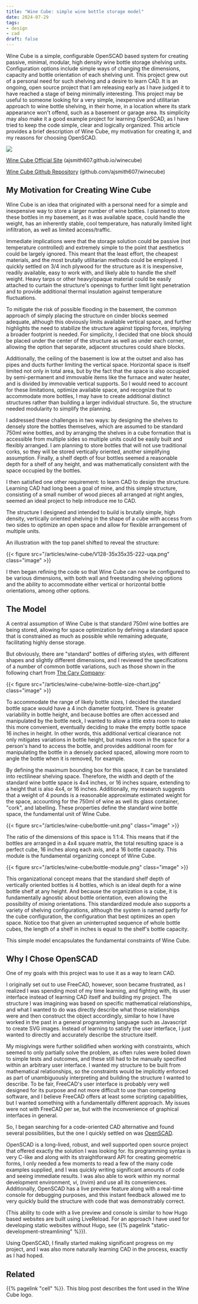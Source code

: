 ```yaml
---
title: "Wine Cube: simple wine bottle storage model"
date: 2024-07-29
tags:
- design
- cad
draft: false
---
```


Wine Cube is a simple, configurable OpenSCAD based system for creating passive, minimal, modular, high density wine bottle storage shelving units. Configuration options include simple ways of changing the dimensions, capacity and bottle orientation of each shelving unit. This project grew out of a personal need for such shelving and a desire to learn CAD. It is an ongoing, open source project that I am releasing early as I have judged it to have reached a stage of being minimally interesting. This project may be useful to someone looking for a very simple, inexpensive and utilitarian approach to wine bottle shelving, in their home, in a location where its stark appearance won't offend, such as a basement or garage area. Its simplicity may also make it a good example project for learning OpenSCAD, as I have tried to keep the code simple, clear and logically organized. This article provides a brief description of Wine Cube, my motivation for creating it, and my reasons for choosing OpenSCAD.

<!--more-->

<img src="/articles/wine-cube/wine-cube.svg" class="image">

[Wine Cube Official Site](https://ajsmith607.github.io/winecube/) (ajsmith607.github.io/winecube)

[Wine Cube Github Repository](https://github.com/ajsmith607/winecube) (github.com/ajsmith607/winecube)

## My Motivation for Creating Wine Cube

Wine Cube is an idea that originated with a personal need for a simple and inexpensive way to store a larger number of wine bottles. I planned to store these bottles in my basement, as it was available space, could handle the weight, has an inherently stable, cool temperature, has naturally limited light infiltration, as well as limited access/traffic. 

Immediate implications were that the storage solution could be passive (not temperature controlled) and extremely simple to the point that aesthetics could be largely ignored. This meant that the least effort, the cheapest materials, and the most brutally utilitarian methods could be employed. I quickly settled on 3/4 inch plywood for the structure as it is inexpensive, readily available, easy to work with, and likely able to handle the shelf weight. Heavy tarps or other heavy/opaque material could be easily attached to curtain the structure's openings to further limit light penetration and to provide additional thermal insulation against temperature fluctuations.  

To mitigate the risk of possible flooding in the basement, the common approach of simply placing the structure on cinder blocks seemed adequate, although this obviously limits available vertical space, and further highlights the need to stabilize the structure against tipping forces, implying a broader footprint is needed. For simplicity, I decided that one block should be placed under the center of the structure as well as under each corner, allowing the option that separate, adjacent structures could share blocks.  

Additionally, the ceiling of the basement is low at the outset and also has pipes and ducts further limiting the vertical space. Horizontal space is itself limited not only in total area, but by the fact that the space is also occupied by semi-permanent and immovable items like the furnace and water heater, and is divided by immovable vertical supports. So I would need to account for these limitations, optimize available space, and recognize that to accommodate more bottles, I may have to create additional distinct structures rather than building a larger individual structure. So, the structure needed modularity to simplify the planning.

I addressed these challenges in two ways: by designing the shelves to densely store the bottles themselves, which are assumed to be standard 750ml wine bottles, and by arranging the shelves in a cube formation that is accessible from multiple sides so multiple units could be easily built and flexibly arranged. I am planning to store bottles that will not use traditional corks, so they will be stored vertically oriented, another simplifying assumption. Finally, a shelf depth of four bottles seemed a reasonable depth for a shelf of any height, and was mathematically consistent with the space occupied by the bottles.

I then satisfied one other requirement: to learn CAD to design the structure. Learning CAD had long been a goal of mine, and this simple structure, consisting of a small number of wood pieces all arranged at right angles, seemed an ideal project to help introduce me to CAD. 

The structure I designed and intended to build is brutally simple, high density, vertically oriented shelving in the shape of a cube with access from two sides to optimize an open space and allow for flexible arrangement of multiple units. 

An illustration with the top panel shifted to reveal the structure:

{{< figure src="/articles/wine-cube/V128-35x35x35-222-uqa.png" class="image" >}}

I then began refining the code so that Wine Cube can now be configured to be various dimensions, with both wall and freestanding shelving options and the ability to accommodate either vertical or horizontal bottle orientations, among other options. 


## The Model

A central assumption of Wine Cube is that standard 750ml wine bottles are being stored, allowing for space optimization by defining a standard space that is constrained as much as possible while remaining adequate, facilitating highly dense storage. 

But obviously, there are "standard" bottles of differing styles, with different shapes and slightly different dimensions, and I reviewed the specifications of a number of common bottle variations, such as those shown in the following chart from [The Cary Company](https://www.thecarycompany.com):

{{< figure src="/articles/wine-cube/wine-bottle-size-chart.jpg" class="image" >}}

To accommodate the range of likely bottle sizes, I decided the standard bottle space would have a 4 inch diameter footprint. There is greater variability in bottle height, and because bottles are often accessed and manipulated by the bottle neck, I wanted to allow a little extra room to make this more convenient, eventually deciding to make the empty bottle space 16 inches in height. In other words, this additional vertical clearance not only mitigates variations in bottle height, but makes room in the space for a person's hand to access the bottle, and provides additional room for manipulating the bottle in a densely packed spaced, allowing more room to angle the bottle when it is removed, for example.

By defining the maximum bounding box for this space, it can be translated into rectilinear shelving space. Therefore, the width and depth of the standard wine bottle space is 4x4 inches, or 16 inches square, extending to a height that is also 4x4, or 16 inches. Additionally, my research suggests that a weight of 4 pounds is a reasonable approximate estimated weight for the space, accounting for the 750ml of wine as well its glass container, "cork", and labelling. These properties define the standard wine bottle space, the fundamental unit of Wine Cube.

{{< figure src="/articles/wine-cube/bottle-unit.png" class="image" >}}


The ratio of the dimensions of this space is 1:1:4. This means that if the bottles are arranged in a 4x4 square matrix, the total resulting space is a perfect cube, 16 inches along each axis, and a 16 bottle capacity. This module is the fundamental organizing concept of Wine Cube.

{{< figure src="/articles/wine-cube/bottle-module.png" class="image" >}}

This organizational concept means that the standard shelf depth of vertically oriented bottles is 4 bottles, which is an ideal depth for a wine bottle shelf at any height. And because the organization is a cube, it is fundamentally agnostic about bottle orientation, even allowing the possibility of *mixing* orientations. This standardized module also supports a variety of shelving configurations, although the system is named partly for the cube configuration, the configuration that best optimizes an open space. Notice too that given an uninterrupted sequence of whole bottle cubes, the length of a shelf in inches is equal to the shelf's bottle capacity.

This simple model encapsulates the fundamental constraints of Wine Cube. 


## Why I Chose OpenSCAD

One of my goals with this project was to use it as a way to learn CAD.

I originally set out to use FreeCAD, however, soon became frustrated, as I realized I was spending most of my time learning, and fighting with, its user interface instead of learning CAD itself and building my project. The structure I was imagining was based on specific mathematical relationships, and what I wanted to do was directly describe what those relationships were and then construct the object accordingly, similar to how I have worked in the past in a general programming language such as Javascript to create SVG images. Instead of learning to satisfy the user interface, I just wanted to directly and accurately describe the structure itself.

My misgivings were further solidified when working with constraints, which seemed to only partially solve the problem, as often rules were boiled down to simple tests and outcomes, and these still had to be manually specified within an arbitrary user interface. I wanted my structure to be built from mathematical relationships, so the constraints would be implicitly enforced as part of unambiguously interpreting and building the structure I wanted to describe. To be fair, FreeCAD's user interface is probably very well designed for its purpose and not more difficult to use than competing software, and I believe FreeCAD offers at least some scripting capabilities, but I wanted something with a fundamentally different approach. My issues were not with FreeCAD per se, but with the inconvenience of graphical interfaces in general.

So, I began searching for a code-oriented CAD alternative and found several possibilities, but the one I quickly settled on was [OpenSCAD](https://openscad.org/).

OpenSCAD is a long-lived, robust, and well supported open source project that offered exactly the solution I was looking for. Its programming syntax is very C-like and along with its straightforward API for creating geometric forms, I only needed a few moments to read a few of the many code examples supplied, and I was quickly writing significant amounts of code and seeing immediate results. I was also able to work within my normal development environment, <em>vi</em>, (nvim) and use all its conveniences. Additionally, OpenSCAD has a live preview feature along with a real-time console for debugging purposes, and this instant feedback allowed me to very quickly build the structure with code that was demonstrably correct. 

(This ability to code with a live preview and console is similar to how Hugo based websites are built using LiveReload. For an approach I have used for developing static websites without Hugo, see {{% pagelink "static-development-streamlining" %}}).

Using OpenSCAD, I finally started making significant progress on my project, and I was also more naturally learning CAD in the process, exactly as I had hoped.


## Related

{{% pagelink "cell" %}}. This blog post describes the font used in the Wine Cube logo. </p>
